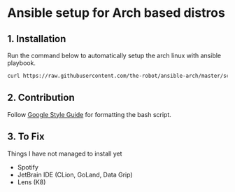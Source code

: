 # Ansible setup for Arch based distros

## 1. Installation

Run the command below to automatically setup the arch linux with ansible playbook.

```sh
curl https://raw.githubusercontent.com/the-robot/ansible-arch/master/scripts/install.sh | sudo bash -s -- <normal_username>
```

## 2. Contribution

Follow [Google Style Guide](https://google.github.io/styleguide/shellguide.html) for formatting the bash script.

## 3. To Fix

Things I have not managed to install yet

- Spotify
- JetBrain IDE (CLion, GoLand, Data Grip)
- Lens (K8)
